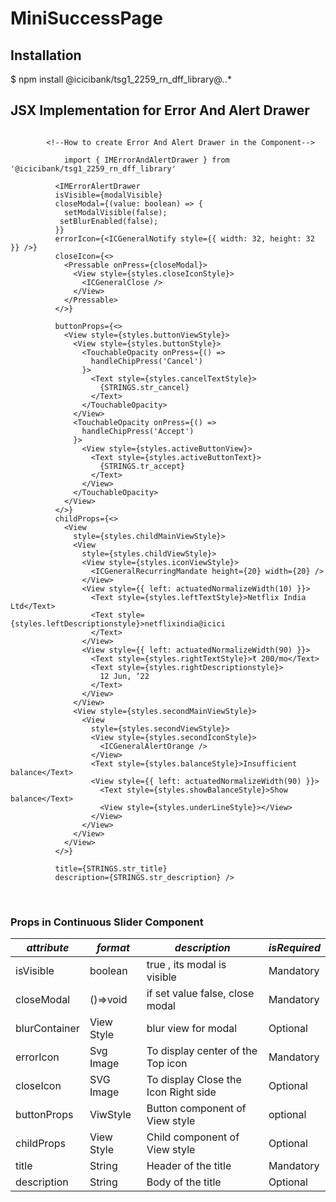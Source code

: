 # MiniSuccessPage

## Installation

$ npm install @icicibank/tsg1_2259_rn_dff_library@*.*.*

<!--Other dependencies using npm -->

## JSX Implementation for Error And Alert Drawer

```JSX

        <!--How to create Error And Alert Drawer in the Component-->

            import { IMErrorAndAlertDrawer } from '@icicibank/tsg1_2259_rn_dff_library'

          <IMErrorAlertDrawer
          isVisible={modalVisible}
          closeModal={(value: boolean) => {
            setModalVisible(false);
           setBlurEnabled(false);
          }}
          errorIcon={<ICGeneralNotify style={{ width: 32, height: 32 }} />}
          closeIcon={<>
            <Pressable onPress={closeModal}>
              <View style={styles.closeIconStyle}>
                <ICGeneralClose />
              </View>
            </Pressable>
          </>}

          buttonProps={<>
            <View style={styles.buttonViewStyle}>
              <View style={styles.buttonStyle}>
                <TouchableOpacity onPress={() =>
                  handleChipPress('Cancel')
                }>
                  <Text style={styles.cancelTextStyle}>
                    {STRINGS.str_cancel}
                  </Text>
                </TouchableOpacity>
              </View>
              <TouchableOpacity onPress={() =>
                handleChipPress('Accept')
              }>
                <View style={styles.activeButtonView}>
                  <Text style={styles.activeButtonText}>
                    {STRINGS.tr_accept}
                  </Text>
                </View>
              </TouchableOpacity>
            </View>
          </>}
          childProps={<>
            <View
              style={styles.childMainViewStyle}>
              <View
                style={styles.childViewStyle}>
                <View style={styles.iconViewStyle}>
                  <ICGeneralRecurringMandate height={20} width={20} />
                </View>
                <View style={{ left: actuatedNormalizeWidth(10) }}>
                  <Text style={styles.leftTextStyle}>Netflix India Ltd</Text>
                  <Text style={styles.leftDescriptionstyle}>netflixindia@icici
                  </Text>
                </View>
                <View style={{ left: actuatedNormalizeWidth(90) }}>
                  <Text style={styles.rightTextStyle}>₹ 200/mo</Text>
                  <Text style={styles.rightDescriptionstyle}>
                    12 Jun, ‘22
                  </Text>
                </View>
              </View>
              <View style={styles.secondMainViewStyle}>
                <View
                  style={styles.secondViewStyle}>
                  <View style={styles.secondIconStyle}>
                    <ICGeneralAlertOrange />
                  </View>
                  <Text style={styles.balanceStyle}>Insufficient balance</Text>
                  <View style={{ left: actuatedNormalizeWidth(90) }}>
                    <Text style={styles.showBalanceStyle}>Show balance</Text>
                    <View style={styles.underLineStyle}></View>
                  </View>
                </View>
              </View>
            </View>
          </>}

          title={STRINGS.str_title}
          description={STRINGS.str_description} />
```

<br/>

### Props in Continuous Slider Component

| **_attribute_** | **_format_** | **_description_**                    | **_isRequired_** |
| --------------- | ------------ | ------------------------------------ | ---------------- |
| isVisible       | boolean      | true , its modal is visible          | Mandatory        |
| closeModal      | ()=>void     | if set value false, close modal      | Mandatory        |
| blurContainer   | View Style   | blur view for modal                  | Optional         |
| errorIcon       | Svg Image    | To display center of the Top icon    | Mandatory        |
| closeIcon       | SVG Image    | To display Close the Icon Right side | Optional         |
| buttonProps     | ViwStyle     | Button component of View style       | optional         |
| childProps      | View Style   | Child component of View style        | Optional         |
| title           | String       | Header of the title                  | Mandatory        |
| description     | String       | Body of the title                    | Optional         |

<br/>
<br/>
